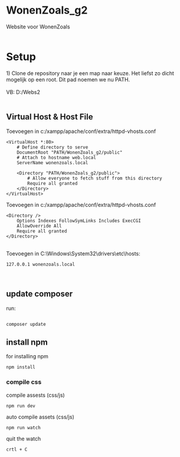 # WonenZoals_g2
Website voor WonenZoals
<br>
<br>
<h1>Setup</h1>
1) Clone de repository naar je een map naar keuze. Het liefst zo dicht mogelijk op een root. Dit pad noemen we nu PATH.<br> <br>
VB: D:/Webs2 <br> <br>
<H2>Virtual Host & Host File</H2>
Toevoegen in c:/xampp/apache/conf/extra/httpd-vhosts.conf

```
<VirtualHost *:80>
    # Define directory to serve
    DocumentRoot "PATH/WonenZoals_g2/public"
    # Attach to hostname web.local
    ServerName wonenzoals.local

    <Directory "PATH/WonenZoals_g2/public">
        # Allow everyone to fetch stuff from this directory
        Require all granted
    </Directory>
</VirtualHost>
```

Toevoegen in c:/xampp/apache/conf/extra/httpd-vhosts.conf

```
<Directory />
    Options Indexes FollowSymLinks Includes ExecCGI
    AllowOverride All
    Require all granted
</Directory>
```

<br>
Toevoegen in C:\Windows\System32\drivers\etc\hosts: <br>

```
127.0.0.1 wonenzoals.local
```
<br>


<h2>update composer</h2>

run:

```

composer update

```

<h2>install npm</h2>

for installing npm

```
npm install
```
<h3>compile css</h3>

compile assests (css/js)

```
npm run dev
```

auto compile assets (css/js)

```
npm run watch
```

quit the watch 

```
crtl + C
```
